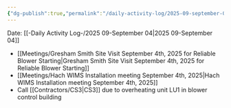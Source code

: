 ```yaml
---
{"dg-publish":true,"permalink":"/daily-activity-log/2025-09-september-04/","noteIcon":"","created":"2025-09-04T07:35:37.454-05:00"}
---
```


Date: [[-Daily Activity Log-/2025 09-September 04\|2025 09-September 04]]

- [[Meetings/Gresham Smith Site Visit September 4th, 2025 for Reliable Blower Starting\|Gresham Smith Site Visit September 4th, 2025 for Reliable Blower Starting]]
- [[Meetings/Hach WIMS Installation meeting September 4th, 2025\|Hach WIMS Installation meeting September 4th, 2025]]
- Call [[Contractors/CS3\|CS3]] due to overheating unit LU1 in blower control building